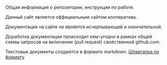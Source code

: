 Общая информация о репозитории, инструкции по работе.

Данный сайт является оффициальным сайтом кооператива.

Документация на сайте не является исчерпывающей и окончательной.

Доработка документации происходит кем-угодно в рамках общей схемы запросов на включение (pull request)
свойственной github.com.

Текстовые документы создаются в формате markdown.
[Шпаргалка по формату](https://github.com/tchapi/markdown-cheatsheet/blob/master/README.md)

